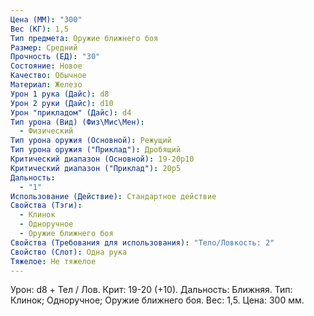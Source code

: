 ```yaml
---
Цена (ММ): "300"
Вес (КГ): 1,5
Тип предмета: Оружие ближнего боя
Размер: Средний
Прочность (ЕД): "30"
Состояние: Новое
Качество: Обычное
Материал: Железо
Урон 1 рука (Дайс): d8
Урон 2 руки (Дайс): d10
Урон "прикладом" (Дайс): d4
Тип урона (Вид) (Физ\Мис\Мен):
  - Физический
Тип урона оружия (Основной): Режущий
Тип урона оружия ("Приклад"): Дробящий
Критический диапазон (Основной): 19-20p10
Критический диапазон ("Приклад"): 20р5
Дальность:
  - "1"
Использование (Действие): Стандартное действие
Свойства (Тэги):
  - Клинок
  - Одноручное
  - Оружие ближнего боя
Свойства (Требования для использования): "Тело/Ловкость: 2"
Свойство (Слот): Одна рука
Тяжелое: Не тяжелое
---
```

Урон: d8 + Тел / Лов. Крит: 19-20 (+10). Дальность: Ближняя. Тип: Клинок; Одноручное; Оружие ближнего боя. Вес: 1,5. Цена: 300 мм. 